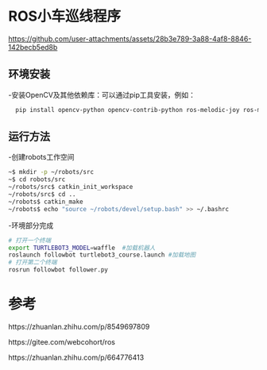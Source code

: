 # ROS小车巡线程序

https://github.com/user-attachments/assets/28b3e789-3a88-4af8-8846-142becb5ed8b

## 环境安装
-安装OpenCV及其他依赖库：可以通过pip工具安装，例如：
```bash
  pip install opencv-python opencv-contrib-python ros-melodic-joy ros-melodic-teleop-twist-joy ros-melodic-teleop-twist-keyboard ros-melodic-laser-proc ros-melodic-rgbd-launch ros-melodic-depthimage-to-laserscan ros-melodic-amcl ros-melodic-map-server ros-melodic-move-base ros-melodic-urdf ros-melodic-xacro ros-melodic-compressed-image-transport ros-melodic-rqt-image-view ros-melodic-gmapping ros-melodic-navigation ros-melodic-rosserial-arduino ros-melodic-rosserial-python ros-melodic-rosserial-server ros-melodic-rosserial-client ros-melodic-rosserial-msgs ros-melodic-turtlebot3*
```
## 运行方法
-创建robots工作空间
```bash
~$ mkdir -p ~/robots/src
~$ cd robots/src
~/robots/src$ catkin_init_workspace
~/robots/src$ cd ..
~/robots$ catkin_make
~/robots$ echo "source ~/robots/devel/setup.bash" >> ~/.bashrc
```
-环境部分完成
```bash
# 打开一个终端
export TURTLEBOT3_MODEL=waffle	#加载机器人
roslaunch followbot turtlebot3_course.launch #加载地图
# 打开第二个终端
rosrun followbot follower.py
```
# 参考
<p>https://zhuanlan.zhihu.com/p/8549697809</p>
<p>https://gitee.com/webcohort/ros</p>
<p>https://zhuanlan.zhihu.com/p/664776413</p>
